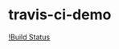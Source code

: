 # travis-ci-demo

[!Build Status](https://travis-ci.com/0xBABA/travis-ci-demo.svg?token=yhDVQzj9VvNZmjdvsivP&branch=master)
